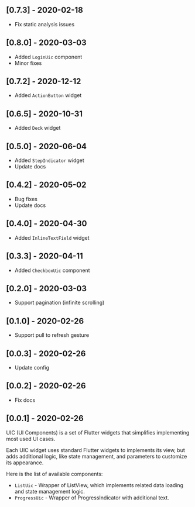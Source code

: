 ## [0.7.3] - 2020-02-18

- Fix static analysis issues

## [0.8.0] - 2020-03-03

- Added `LoginUic` component
- Minor fixes

## [0.7.2] - 2020-12-12

- Added `ActionButton` widget

## [0.6.5] - 2020-10-31

- Added `Deck` widget

## [0.5.0] - 2020-06-04

- Added `StepIndicator` widget
- Update docs

## [0.4.2] - 2020-05-02

- Bug fixes
- Update docs

## [0.4.0] - 2020-04-30

- Added `InlineTextField` widget

## [0.3.3] - 2020-04-11

- Added `CheckboxUic` component

## [0.2.0] - 2020-03-03

- Support pagination (infinite scrolling)

## [0.1.0] - 2020-02-26

- Support pull to refresh gesture

## [0.0.3] - 2020-02-26

- Update config

## [0.0.2] - 2020-02-26

- Fix docs

## [0.0.1] - 2020-02-26

UIC (UI Components) is a set of Flutter widgets that simplifies implementing most used UI cases.

Each UIC widget uses standard Flutter widgets to implements its view, but adds additional logic, like state management, and parameters to customize its appearance.

Here is the list of available components:
- `ListUic` - Wrapper of ListView, which implements related data loading and state management logic.
- `ProgressUic` - Wrapper of ProgressIndicator with additional text.

